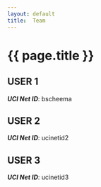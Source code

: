 ```yaml
---
layout: default
title:  Team
---
```


# {{ page.title }}


## USER 1
***UCI Net ID***: bscheema 

## USER 2
***UCI Net ID***: ucinetid2

## USER 3
***UCI Net ID***: ucinetid3
